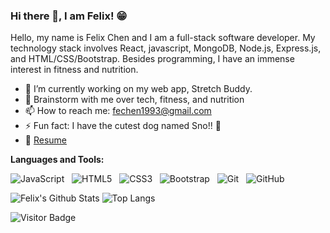 ### Hi there 👋, I am Felix! 😁

Hello, my name is Felix Chen and I am a full-stack software developer. My technology stack involves React, javascript, MongoDB, Node.js, Express.js, and HTML/CSS/Bootstrap. Besides programming, I have an immense interest in fitness and nutrition.

- 🔭 I’m currently working on my web app, Stretch Buddy. 
- 💬 Brainstorm with me over tech, fitness, and nutrition
- 📫 How to reach me: fechen1993@gmail.com
- ⚡ Fun fact: I have the cutest dog named Sno!! 🐶
- 📝 [Resume](https://www.felixchen.co/images/felix_chen_resume.pdf)

**Languages and Tools:** 


![JavaScript](https://img.shields.io/badge/-JavaScript-black?logo=javascript&style=social)&nbsp;&nbsp;
![HTML5](https://img.shields.io/badge/-HTML5-black?logo=html5&style=social)&nbsp;&nbsp;
![CSS3](https://img.shields.io/badge/-CSS3-black?logo=css3&style=social)&nbsp;&nbsp;
![Bootstrap](https://img.shields.io/badge/-Bootstrap-black?logo=bootstrap&style=social)&nbsp;&nbsp;
![Git](https://img.shields.io/badge/-Git-black?logo=git&style=social)&nbsp;&nbsp;
![GitHub](https://img.shields.io/badge/-GitHub-black?logo=github&style=social)&nbsp;&nbsp;

![Felix's Github Stats](https://github-readme-stats.vercel.app/api?username=felixc0115&count_private=true&show_icons=true&include_all_commits=true)
![Top Langs](https://github-readme-stats.vercel.app/api/top-langs/?username=felixc0115&hide=TeX&layout=compact)

![Visitor Badge](https://visitor-badge.laobi.icu/badge?page_id=felixc0115.felixc0115)
